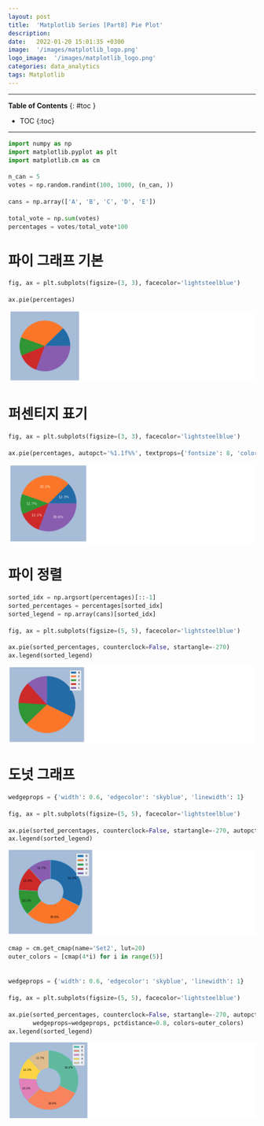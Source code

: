 ```yaml
---
layout: post
title:  'Matplotlib Series [Part8] Pie Plot'
description: 
date:   2022-01-20 15:01:35 +0300
image:  '/images/matplotlib_logo.png'
logo_image:  '/images/matplotlib_logo.png'
categories: data_analytics
tags: Matplotlib
---
```

---
**Table of Contents**
{: #toc }
*  TOC
{:toc}

--- 


```py
import numpy as np
import matplotlib.pyplot as plt
import matplotlib.cm as cm

n_can = 5
votes = np.random.randint(100, 1000, (n_can, ))

cans = np.array(['A', 'B', 'C', 'D', 'E'])

total_vote = np.sum(votes)
percentages = votes/total_vote*100
```

# 파이 그래프 기본

```py
fig, ax = plt.subplots(figsize=(3, 3), facecolor='lightsteelblue')

ax.pie(percentages)
```

![](/images/matplot_34.png)

# 퍼센티지 표기

```py
fig, ax = plt.subplots(figsize=(3, 3), facecolor='lightsteelblue')

ax.pie(percentages, autopct='%1.1f%%', textprops={'fontsize': 8, 'color': 'w'})
```

![](/images/matplot_35.png)

# 파이 정렬

```py
sorted_idx = np.argsort(percentages)[::-1]
sorted_percentages = percentages[sorted_idx]
sorted_legend = np.array(cans)[sorted_idx]

fig, ax = plt.subplots(figsize=(5, 5), facecolor='lightsteelblue')

ax.pie(sorted_percentages, counterclock=False, startangle=-270)
ax.legend(sorted_legend)
```

![](/images/matplot_36.png)


# 도넛 그래프

```py
wedgeprops = {'width': 0.6, 'edgecolor': 'skyblue', 'linewidth': 1}

fig, ax = plt.subplots(figsize=(5, 5), facecolor='lightsteelblue')

ax.pie(sorted_percentages, counterclock=False, startangle=-270, autopct='%1.1f%%', wedgeprops=wedgeprops, pctdistance=0.8)
ax.legend(sorted_legend)
```

![](/images/matplot_37.png)

```py
cmap = cm.get_cmap(name='Set2', lut=20) 
outer_colors = [cmap(4*i) for i in range(5)]


wedgeprops = {'width': 0.6, 'edgecolor': 'skyblue', 'linewidth': 1}

fig, ax = plt.subplots(figsize=(5, 5), facecolor='lightsteelblue')

ax.pie(sorted_percentages, counterclock=False, startangle=-270, autopct='%1.1f%%', \
       wedgeprops=wedgeprops, pctdistance=0.8, colors=outer_colors)
ax.legend(sorted_legend)

```

![](/images/matplot_38.png)














































